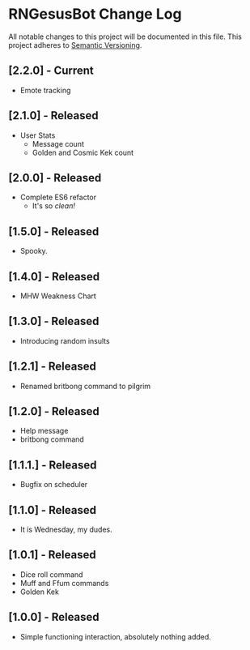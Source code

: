 # RNGesusBot Change Log
All notable changes to this project will be documented in this file.
This project adheres to [Semantic Versioning](http://semver.org/).

## [2.2.0] - Current
- Emote tracking

## [2.1.0] - Released
- User Stats
   - Message count
   - Golden and Cosmic Kek count

## [2.0.0] - Released
- Complete ES6 refactor
   - It's so *clean!*

## [1.5.0] - Released
- Spooky.

## [1.4.0] - Released
- MHW Weakness Chart

## [1.3.0] - Released
- Introducing random insults

## [1.2.1] - Released
- Renamed britbong command to pilgrim

## [1.2.0] - Released
- Help message
- britbong command

## [1.1.1.] - Released
- Bugfix on scheduler

## [1.1.0] - Released
- It is Wednesday, my dudes.

## [1.0.1] - Released
- Dice roll command
- Muff and Ffum commands
- Golden Kek

## [1.0.0] - Released
- Simple functioning interaction, absolutely nothing added.